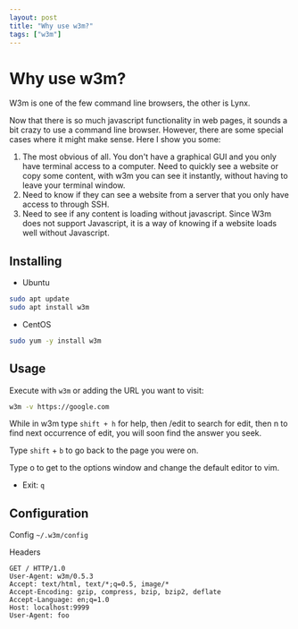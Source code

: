 ```yaml
---
layout: post
title: "Why use w3m?"
tags: ["w3m"]
---
```


# Why use w3m?

W3m is one of the few command line browsers, the other is Lynx.

Now that there is so much javascript functionality in web pages, it sounds a bit crazy to use a command line browser. However, there are some special cases where it might make sense. Here I show you some:

1. The most obvious of all. You don't have a graphical GUI and you only have terminal access to a computer. Need to quickly see a website or copy some content, with w3m you can see it instantly, without having to leave your terminal window.
2. Need to know if they can see a website from a server that you only have access to through SSH.
3. Need to see if any content is loading without javascript. Since W3m does not support Javascript, it is a way of knowing if a website loads well without Javascript.

## Installing

* Ubuntu 

```bash
sudo apt update
sudo apt install w3m
```

* CentOS

```bash
sudo yum -y install w3m
```

## Usage

Execute with `w3m` or adding the URL you want to visit:

```bash
w3m -v https://google.com
```

While in w3m type `shift + h` for help, then /edit to search for edit, then n to find next occurrence of edit, you will soon find the answer you seek.

Type `shift` + `b` to go back to the page you were on.

Type o to get to the options window and change the default editor to vim.

- Exit: `q`

## Configuration

Config `~/.w3m/config`

Headers

```
GET / HTTP/1.0
User-Agent: w3m/0.5.3
Accept: text/html, text/*;q=0.5, image/*
Accept-Encoding: gzip, compress, bzip, bzip2, deflate
Accept-Language: en;q=1.0
Host: localhost:9999
User-Agent: foo
```